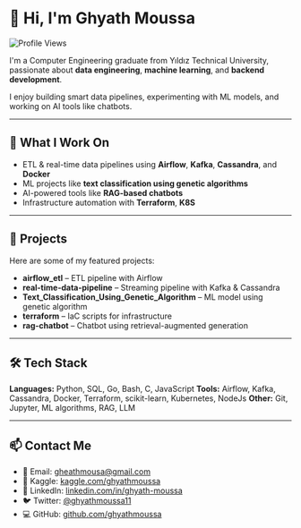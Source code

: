 # 👋 Hi, I'm Ghyath Moussa

![Profile Views](https://komarev.com/ghpvc/?username=ghyathmoussa&color=blue)

I'm a Computer Engineering graduate from Yıldız Technical University, passionate about **data engineering**, **machine learning**, and **backend development**.

I enjoy building smart data pipelines, experimenting with ML models, and working on AI tools like chatbots.

---

## 🔧 What I Work On

- ETL & real-time data pipelines using **Airflow**, **Kafka**, **Cassandra**, and **Docker**
- ML projects like **text classification using genetic algorithms**
- AI-powered tools like **RAG-based chatbots**
- Infrastructure automation with **Terraform**, **K8S**

---

## 📌 Projects

Here are some of my featured projects:

- **airflow_etl** – ETL pipeline with Airflow  
- **real-time-data-pipeline** – Streaming pipeline with Kafka & Cassandra  
- **Text_Classification_Using_Genetic_Algorithm** – ML model using genetic algorithm  
- **terraform** – IaC scripts for infrastructure  
- **rag-chatbot** – Chatbot using retrieval-augmented generation

---

## 🛠️ Tech Stack

**Languages:** Python, SQL, Go, Bash, C, JavaScript
**Tools:** Airflow, Kafka, Cassandra, Docker, Terraform, scikit-learn, Kubernetes, NodeJs
**Other:** Git, Jupyter, ML algorithms, RAG, LLM

---

## 📫 Contact Me

- 📧 Email: gheathmousa@gmail.com  
- 🧠 Kaggle: [kaggle.com/ghyathmoussa](https://www.kaggle.com/ghyathmoussa)  
- 💼 LinkedIn: [linkedin.com/in/ghyath-moussa](https://www.linkedin.com/in/ghyath-moussa-83834516b)  
- 🐦 Twitter: [@ghyathmoussa11](https://twitter.com/ghyathmoussa11)  
- 💻 GitHub: [github.com/ghyathmoussa](https://github.com/ghyathmoussa)

